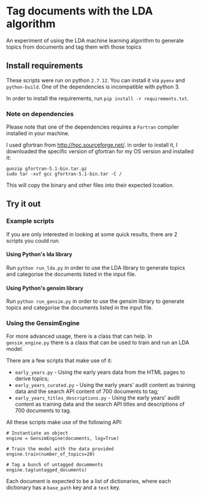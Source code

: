 # Tag documents with the LDA algorithm

An experiment of using the LDA machine learning algorithm to generate topics
from documents and tag them with those topics

## Install requirements

These scripts were run on python `2.7.12`. You can install it via `pyenv` and
`python-build`. One of the dependencies is incompatible with python 3.

In order to install the requirements, run `pip install -r requirements.txt`.

### Note on dependencies

Please note that one of the dependencies requires a `Fortran` compiler installed
in your machine.

I used gfortran from http://hpc.sourceforge.net/. in order to install it, I
downloaded the specific version of gfortran for my OS version and installed it:

```
gunzip gfortran-5.1-bin.tar.gz
sudo tar -xvf gcc gfortran-5.1-bin.tar -C /
```

This will copy the binary and other files into their expected lcoation.

## Try it out

### Example scripts

If you are only interested in looking at some quick results, there are 2 scripts
you could run.

#### Using Python's lda library

Run `python run_lda.py` in order to use the LDA library to generate topics and
categorise the documents listed in the input file.

#### Using Python's gensim library

Run `python run_gensim.py` in order to use the gensim library to generate topics
and categorise the documents listed in the input file.

### Using the GensimEngine

For more advanced usage, there is a class that can help. In `gensim_engine.py`
there is a class that can be used to train and run an LDA model.

There are a few scripts that make use of it:
- `early_years.py` - Using the early years data from the HTML pages to derive
  topics;
- `early_years_curated.py` - Using the early years' audit content as training
  data and the search API content of 700 documents to tag;
- `early_years_titles_descriptions.py` - Using the early years' audit content as
  training data and the search API titles and descriptions of 700 documents to
  tag.

All these scripts make use of the following API:

```
# Instantiate an object
engine = GensimEngine(documents, log=True)

# Train the model with the data provided
engine.train(number_of_topics=20)

# Tag a bunch of untagged documments
engine.tag(untagged_documents)
```

Each document is expected to be a list of dictionaries, where each dictionary
has a `base_path` key and a `text` key.
